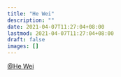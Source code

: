 ```yaml
---
title: "He Wei"
description: ""
date: 2021-04-07T11:27:04+08:00
lastmod: 2021-04-07T11:27:04+08:00
draft: false
images: []
---
```


[@He Wei](https://github.com/Marukohe)
